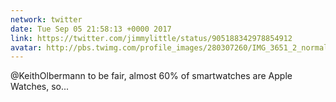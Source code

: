 ```yaml
---
network: twitter
date: Tue Sep 05 21:58:13 +0000 2017
link: https://twitter.com/jimmylittle/status/905188342978854912
avatar: http://pbs.twimg.com/profile_images/280307260/IMG_3651_2_normal.jpg
---
```


@KeithOlbermann to be fair, almost 60% of smartwatches are Apple Watches, so...
